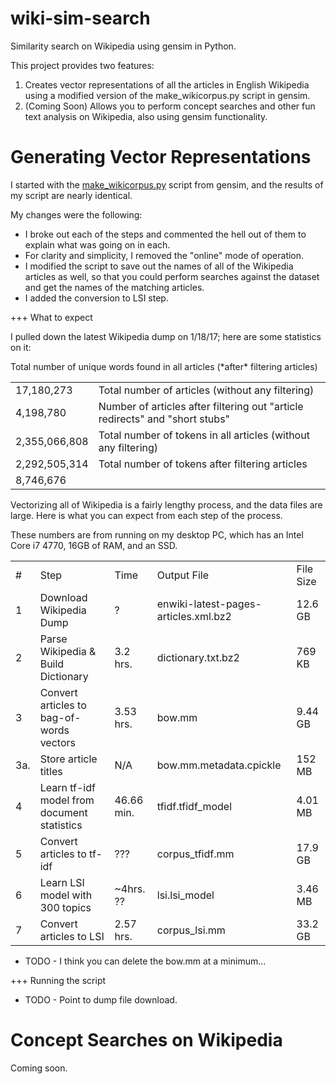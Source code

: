 # wiki-sim-search
Similarity search on Wikipedia using gensim in Python.

This project provides two features:

1. Creates vector representations of all the articles in English Wikipedia using a modified version of the make_wikicorpus.py script in gensim.
2. (Coming Soon) Allows you to perform concept searches and other fun text analysis on Wikipedia, also using gensim functionality.

Generating Vector Representations
=================================
I started with the [make_wikicorpus.py](https://github.com/RaRe-Technologies/gensim/blob/develop/gensim/scripts/make_wikicorpus.py) script from gensim, and the results of my script are nearly identical.

My changes were the following:
* I broke out each of the steps and commented the hell out of them to explain what was going on in each.
* For clarity and simplicity, I removed the "online" mode of operation.
* I modified the script to save out the names of all of the Wikipedia articles as well, so that you could perform searches against the dataset and get the names of the matching articles.
* I added the conversion to LSI step.

+++ What to expect

I pulled down the latest Wikipedia dump on 1/18/17; here are some statistics on it:

<table>
<tr><td>17,180,273</td><td>Total number of articles (without any filtering)</td></tr>
<tr><td>4,198,780</td><td>Number of articles after filtering out "article redirects" and "short stubs"</td></tr>
<tr><td>2,355,066,808</td><td>Total number of tokens in all articles (without any filtering)</td></tr>
<tr><td>2,292,505,314</td><td>Total number of tokens after filtering articles</td></tr>
<tr><td>8,746,676</td><td></td>Total number of unique words found in all articles (*after* filtering articles)</tr>
</table>

Vectorizing all of Wikipedia is a fairly lengthy process, and the data files are large. Here is what you can expect from each step of the process.

These numbers are from running on my desktop PC, which has an Intel Core i7 4770, 16GB of RAM, and an SSD.

<table>
<tr><td>#</td><td>Step</td><td>Time</td><td>Output File</td><td>File Size</td></tr>
<tr><td>1</td><td>Download Wikipedia Dump</td><td>?</td><td>enwiki-latest-pages-articles.xml.bz2</td><td>12.6 GB</td></tr>
<tr><td>2</td><td>Parse Wikipedia & Build Dictionary</td><td>3.2 hrs.</td><td>dictionary.txt.bz2</td><td>769 KB</td></tr>
<tr><td>3</td><td>Convert articles to bag-of-words vectors</td><td>3.53 hrs.</td><td>bow.mm</td><td>9.44 GB</td></tr>
<tr><td>3a.</td><td>Store article titles</td><td>N/A</td><td>bow.mm.metadata.cpickle</td><td>152 MB</td></tr>
<tr><td>4</td><td>Learn tf-idf model from document statistics</td><td>46.66 min.</td><td>tfidf.tfidf_model</td><td>4.01 MB</td></tr>
<tr><td>5</td><td>Convert articles to tf-idf</td><td>???</td><td>corpus_tfidf.mm</td><td>17.9 GB</td></tr>
<tr><td>6</td><td>Learn LSI model with 300 topics</td><td>~4hrs. ??</td><td>lsi.lsi_model</td><td>3.46 MB</td></tr>
<tr><td>7</td><td>Convert articles to LSI</td><td>2.57 hrs.</td><td>corpus_lsi.mm</td><td>33.2 GB</td></tr>
</table>

* TODO - I think you can delete the bow.mm at a minimum...

+++ Running the script

* TODO - Point to dump file download.



Concept Searches on Wikipedia
=============================
Coming soon.